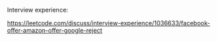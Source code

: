 Interview experience:

https://leetcode.com/discuss/interview-experience/1036633/facebook-offer-amazon-offer-google-reject
